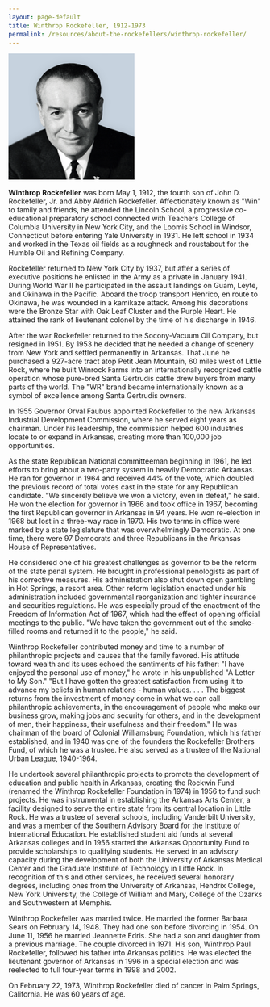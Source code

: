 ```yaml
---
layout: page-default
title: Winthrop Rockefeller, 1912-1973
permalink: /resources/about-the-rockefellers/winthrop-rockefeller/
---
```

<div class="bio-page-image"><img alt="Winthrop Rockefeller" src="/assets/img/10_winthroprockefeller.png"/></div>

**Winthrop Rockefeller** was born May 1, 1912, the fourth son of John D. Rockefeller, Jr. and Abby Aldrich Rockefeller. Affectionately known as "Win" to family and friends, he attended the Lincoln School, a progressive co-educational preparatory school connected with Teachers College of Columbia University in New York City, and the Loomis School in Windsor, Connecticut before entering Yale University in 1931\. He left school in 1934 and worked in the Texas oil fields as a roughneck and roustabout for the Humble Oil and Refining Company.  

Rockefeller returned to New York City by 1937, but after a series of executive positions he enlisted in the Army as a private in January 1941\. During World War II he participated in the assault landings on Guam, Leyte, and Okinawa in the Pacific. Aboard the troop transport Henrico, en route to Okinawa, he was wounded in a kamikaze attack. Among his decorations were the Bronze Star with Oak Leaf Cluster and the Purple Heart. He attained the rank of lieutenant colonel by the time of his discharge in 1946.  

After the war Rockefeller returned to the Socony-Vacuum Oil Company, but resigned in 1951\. By 1953 he decided that he needed a change of scenery from New York and settled permanently in Arkansas. That June he purchased a 927-acre tract atop Petit Jean Mountain, 60 miles west of Little Rock, where he built Winrock Farms into an internationally recognized cattle operation whose pure-bred Santa Gertrudis cattle drew buyers from many parts of the world. The "WR" brand became internationally known as a symbol of excellence among Santa Gertrudis owners.  

In 1955 Governor Orval Faubus appointed Rockefeller to the new Arkansas Industrial Development Commission, where he served eight years as chairman. Under his leadership, the commission helped 600 industries locate to or expand in Arkansas, creating more than 100,000 job opportunities.  

As the state Republican National committeeman beginning in 1961, he led efforts to bring about a two-party system in heavily Democratic Arkansas. He ran for governor in 1964 and received 44% of the vote, which doubled the previous record of total votes cast in the state for any Republican candidate. "We sincerely believe we won a victory, even in defeat," he said. He won the election for governor in 1966 and took office in 1967, becoming the first Republican governor in Arkansas in 94 years. He won re-election in 1968 but lost in a three-way race in 1970\. His two terms in office were marked by a state legislature that was overwhelmingly Democratic. At one time, there were 97 Democrats and three Republicans in the Arkansas House of Representatives.  

He considered one of his greatest challenges as governor to be the reform of the state penal system. He brought in professional penologists as part of his corrective measures. His administration also shut down open gambling in Hot Springs, a resort area. Other reform legislation enacted under his administration included governmental reorganization and tighter insurance and securities regulations. He was especially proud of the enactment of the Freedom of Information Act of 1967, which had the effect of opening official meetings to the public. "We have taken the government out of the smoke-filled rooms and returned it to the people," he said.  

Winthrop Rockefeller contributed money and time to a number of philanthropic projects and causes that the family favored. His attitude toward wealth and its uses echoed the sentiments of his father: "I have enjoyed the personal use of money," he wrote in his unpublished "A Letter to My Son." "But I have gotten the greatest satisfaction from using it to advance my beliefs in human relations - human values. . . . The biggest returns from the investment of money come in what we can call philanthropic achievements, in the encouragement of people who make our business grow, making jobs and security for others, and in the development of men, their happiness, their usefulness and their freedom." He was chairman of the board of Colonial Williamsburg Foundation, which his father established, and in 1940 was one of the founders the Rockefeller Brothers Fund, of which he was a trustee. He also served as a trustee of the National Urban League, 1940-1964\.  

He undertook several philanthropic projects to promote the development of education and public health in Arkansas, creating the Rockwin Fund (renamed the Winthrop Rockefeller Foundation in 1974) in 1956 to fund such projects. He was instrumental in establishing the Arkansas Arts Center, a facility designed to serve the entire state from its central location in Little Rock. He was a trustee of several schools, including Vanderbilt University, and was a member of the Southern Advisory Board for the Institute of International Education. He established student aid funds at several Arkansas colleges and in 1956 started the Arkansas Opportunity Fund to provide scholarships to qualifying students. He served in an advisory capacity during the development of both the University of Arkansas Medical Center and the Graduate Institute of Technology in Little Rock. In recognition of this and other services, he received several honorary degrees, including ones from the University of Arkansas, Hendrix College, New York University, the College of William and Mary, College of the Ozarks and Southwestern at Memphis.  

Winthrop Rockefeller was married twice. He married the former Barbara Sears on February 14, 1948\. They had one son before divorcing in 1954\. On June 11, 1956 he married Jeannette Edris. She had a son and daughter from a previous marriage. The couple divorced in 1971\. His son, Winthrop Paul Rockefeller, followed his father into Arkansas politics. He was elected the lieutenant governor of Arkansas in 1996 in a special election and was reelected to full four-year terms in 1998 and 2002.  

On February 22, 1973, Winthrop Rockefeller died of cancer in Palm Springs, California. He was 60 years of age.  
